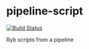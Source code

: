 # pipeline-script
[![Build Status](http://100.24.61.138:8080/buildStatus/icon?job=fibonXXI)](http://100.24.61.138:8080/job/fibonXXI/)

Ryb scripts from a pipeline
